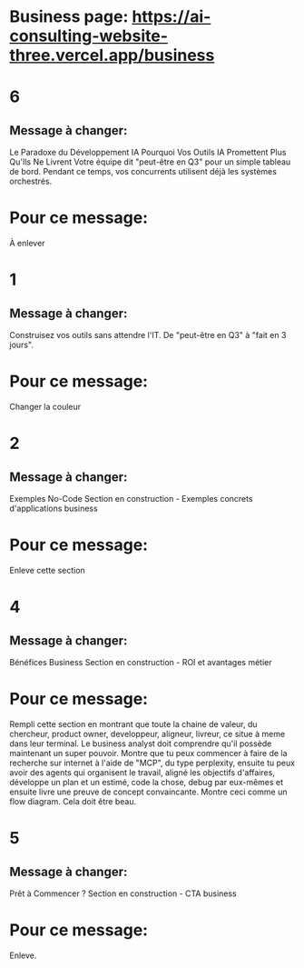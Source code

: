 
# Business page: https://ai-consulting-website-three.vercel.app/business
# 6
## Message à changer: 
Le Paradoxe du Développement IA
Pourquoi Vos Outils IA
Promettent Plus Qu'Ils Ne Livrent
Votre équipe dit "peut-être en Q3" pour un simple tableau de bord. Pendant ce temps,
vos concurrents utilisent déjà les systèmes orchestrés.
# Pour ce message: 
À enlever

# 1
## Message à changer: 
Construisez vos outils sans attendre l'IT. De "peut-être en Q3" à "fait en 3 jours".

# Pour ce message: 
Changer la couleur

# 2
## Message à changer: 
Exemples No-Code
Section en construction - Exemples concrets d'applications business

# Pour ce message: 
Enleve cette section 

# 4
## Message à changer: 
Bénéfices Business
Section en construction - ROI et avantages métier

# Pour ce message: 
Rempli cette section en montrant que toute la chaine de valeur, du chercheur, product owner, developpeur, aligneur, livreur, ce situe à meme dans leur terminal. Le business analyst doit comprendre qu'il possède maintenant un super pouvoir. 
Montre que tu peux commencer à faire de la recherche sur internet à l'aide de "MCP", du type perplexity, ensuite tu peux avoir des agents qui organisent le travail, aligné les objectifs d'affaires, développe un plan et un estimé, code la chose, debug par eux-mêmes et ensuite livre une preuve de concept convaincante. Montre ceci comme un flow diagram. Cela doit être beau. 
# 5
## Message à changer: 
Prêt à Commencer ?
Section en construction - CTA business

# Pour ce message: 
Enleve. 
